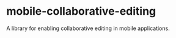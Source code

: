 # mobile-collaborative-editing
A library for enabling collaborative editing in mobile applications.
